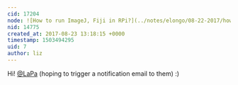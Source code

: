 ```yaml
---
cid: 17204
node: ![How to run ImageJ, Fiji in RPi?](../notes/elongo/08-22-2017/how-to-run-imagej-fiji-in-rpi)
nid: 14775
created_at: 2017-08-23 13:18:15 +0000
timestamp: 1503494295
uid: 7
author: liz
---
```


Hi! [@LaPa](/profile/LaPa) (hoping to trigger a notification email to them) :)